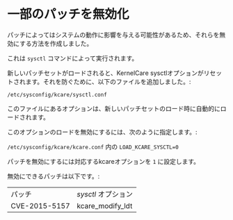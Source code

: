 # 一部のパッチを無効化


パッチによってはシステムの動作に影響を与える可能性があるため、それらを無効にする方法を作成しました。

これは `sysctl` コマンドによって実行されます。

新しいパッチセットがロードされると、KernelCare sysctlオプションがリセットされます。それを防ぐために、以下のファイルを追加しました。:

`/etc/sysconfig/kcare/sysctl.conf`

このファイルにあるオプションは、新しいパッチセットのロード時に自動的にロードされます。

このオプションのロードを無効にするには、次のように指定します。:

 `/etc/sysconfig/kcare/kcare.conf` 内の `LOAD_KCARE_SYSCTL=0`

パッチを無効にするには対応するkcareオプションを `1` に設定します。

無効にできるパッチは以下です。:

| | |
|-|-|
|パッチ |  _sysctl_ オプション|
|CVE-2015-5157 | kcare_modify_ldt|


